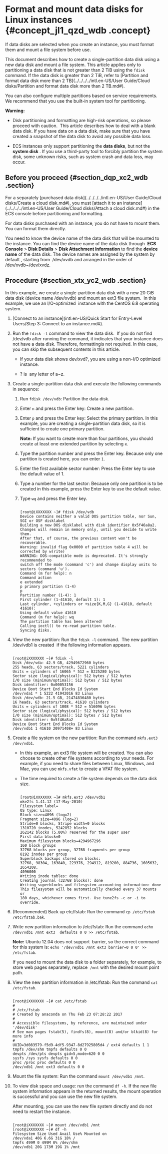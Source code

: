 # Format and mount data disks for Linux instances {#concept_jl1_qzd_wdb .concept}

If data disks are selected when you create an instance, you must format them and mount a file system before use.

This document describes how to create a single-partition data disk using a new data disk and mount a file system. This article applies only to partitioning a data disk that is not greater than 2 TiB using the `fdisk` command. If the data disk is greater than 2 TiB, refer to [Partition and format data disk more than 2 TB](../../../../intl.en-US/User Guide/Cloud disks/Partition and format data disk more than 2 TB.md#).

You can also configure multiple partitions based on service requirements.  We recommend that you use the built-in system tool for partitioning.

**Warning:** 

-   Disk partitioning and formatting are high-risk operations, so please proceed with caution.  This article describes how to deal with a blank data disk. If you have data on a data disk, make sure that you have created a snapshot of the data disk to avoid any possible data loss.

-   ECS instances only support partitioning the **data disks**, but not the **system disk** . If you use a third-party tool to forcibly partition the system disk, some unknown risks, such as system crash and data loss, may occur.


## Before you proceed {#section_dqp_xc2_wdb .section}

For a separately [purchased data disk](../../../../intl.en-US/User Guide/Cloud disks/Create a cloud disk.md#), you must [attach it to an instance](../../../../intl.en-US/User Guide/Cloud disks/Attach a cloud disk.md#) in the ECS console before partitioning and formatting.

For data disks purchased with an instance, you do not have to mount them. You can format them directly.

You need to know the device name of the data disk that will be mounted to the instance. You can find the device name of the data disk through  **ECS Console** \> **Disk Details** \> **Disk Attachment Information** to find the **device name** of the data disk. The device names are assigned by the system by default , starting from  /dev/xvdb and arranged in the order of /dev/xvdb−/dev/xvdz.

## Procedure {#section_xtx_yc2_wdb .section}

In this example, we create a single-partition data disk with a new 20 GiB data disk \(device name /dev/xvdb\) and mount an ext3 file system.  In this example, we use an I/O-optimized  instance with the CentOS 6.8 operating system.

1.  [Connect to an instance](intl.en-US/Quick Start for Entry-Level Users/Step 3: Connect to an instance.md#).
2.  Run the `fdisk -l` command to view the data disk.  If you do not find  /dev/vdb after running the command, it indicates that your instance does not have a data disk. Therefore, formattingis not required. In this case, you can skip the subsequent contents in this article.
    -   If your data disk shows dev/xvd?, you are using a non-I/O optimized instance. 

    -   ? is  any letter of a−z. 

3.  Create a single-partition data disk and execute the following commands in sequence: 
    1.  Run `fdisk /dev/vdb`: Partition the data disk.
    2.  Enter `n` and press the Enter key: Create a new partition.
    3.  Enter `p` and press the Enter key: Select the primary partition. In this example, you are creating a single-partition data disk, so it is sufficient to create one primary partition.

        **Note:** If you want to create more than four partitions, you should create at least one extended partition by selecting `e`.

    4.  Type the partition number and press the Enter key. Because only one partition is created here, you can enter `1`.
    5.  Enter the first available sector number: Press the Enter key to use the default value of 1.
    6.  Type a number for the last sector: Because only one partition is to be created in this example, press the Enter key to use the default value.
    7.  Type `wq` and press the Enter key.

        ```
        
        [root@iXXXXXXX ~]# fdisk /dev/vdb
        Device contains neither a valid DOS partition table, nor Sun, SGI or OSF disklabel
        Building a new DOS disklabel with disk identifier 0x5f46a8a2.
        Changes will remain in memory only, until you decide to write them.
        After that, of course, the previous content won't be recoverable.
        Warning: invalid flag 0x0000 of partition table 4 will be corrected by w(rite)
        WARNING: DOS-compatible mode is deprecated. It's strongly recommended to
        switch off the mode (command 'c') and change display units to
        sectors (command 'u').
        Command (m for help): n
        Command action
        e extended
        p primary partition (1-4)
        p
        Partition number (1-4): 1
        First cylinder (1-41610, default 1): 1
        Last cylinder, +cylinders or +size{K,M,G} (1-41610, default 41610):
        Using default value 41610
        Command (m for help): wq
        The partition table has been altered!
        Calling ioctl() to re-read partition table.
        Syncing disks.
        ```

4.  View the new partition: Run the `fdisk -l` command.  The new partition /dev/vdb1 is created  if the following information appears.

    ```
    
    [root@iXXXXXXX ~]# fdisk -l
    Disk /dev/vda: 42.9 GB, 42949672960 bytes
    255 heads, 63 sectors/track, 5221 cylinders
    Units = cylinders of 16065 * 512 = 8225280 bytes
    Sector size (logical/physical): 512 bytes / 512 bytes
    I/O size (minimum/optimal): 512 bytes / 512 bytes
    Disk identifier: 0x00053156
    Device Boot Start End Blocks Id System
    /dev/vda1 * 1 5222 41942016 83 Linux
    Disk /dev/vdb: 21.5 GB, 21474836480 bytes
    16 heads, 63 sectors/track, 41610 cylinders
    Units = cylinders of 1008 * 512 = 516096 bytes
    Sector size (logical/physical): 512 bytes / 512 bytes
    I/O size (minimum/optimal): 512 bytes / 512 bytes
    Disk identifier: 0x5f46a8a2
    Device Boot Start End Blocks Id System
    /dev/vdb1 1 41610 20971408+ 83 Linux
    ```

5.  Create a file system on the new partition: Run the command `mkfs.ext3 /dev/vdb1`.
    -   In this example, an ext3 file system will be created. You can also choose to create other file systems according to your needs. For example, if you need to share files between Linux, Windows, and Mac, you can use `mkfs.vfat` to create a VFAT file system.
    -   The time required to create a file system depends on the data disk size.

        ```
        
        [root@iXXXXXXX ~]# mkfs.ext3 /dev/vdb1
        mke2fs 1.41.12 (17-May-2010)
        Filesystem label=
        OS type: Linux
        Block size=4096 (log=2)
        Fragment size=4096 (log=2)
        Stride=0 blocks, Stripe width=0 blocks
        1310720 inodes, 5242852 blocks
        262142 blocks (5.00%) reserved for the super user
        First data block=0
        Maximum filesystem blocks=4294967296
        160 block groups
        32768 blocks per group, 32768 fragments per group
        8192 inodes per group
        Superblock backups stored on blocks:
        32768, 98304, 163840, 229376, 294912, 819200, 884736, 1605632, 2654208,
        4096000
        Writing inode tables: done
        Creating journal (32768 blocks): done
        Writing superblocks and filesystem accounting information: done
        This filesystem will be automatically checked every 37 mounts or
        180 days, whichever comes first. Use tune2fs -c or -i to override.
        ```

6.  \(Recommended\) Back up etc/fstab: Run the command `cp /etc/fstab  /etc/fstab.bak`.
7.  Write new partition information to /etc/fstab: Run the command `echo /dev/vdb1 /mnt ext3  defaults 0 0 >> /etc/fstab`.

    **Note:** Ubuntu 12.04 does not support  barrier, so the correct command for this system is: `echo '/dev/vdb1 /mnt ext3 barrier=0 0 0' >> /etc/fstab`.

    If you need to mount the data disk to a folder separately, for example, to store web pages separately, replace  `/mnt` with the desired mount point path. 

8.  View the new partition information in /etc/fstab: Run the command `cat /etc/fstab`.

    ```
    
    [root@iXXXXXXX ~]# cat /etc/fstab
    #
    # /etc/fstab
    # Created by anaconda on Thu Feb 23 07:28:22 2017
    #
    # Accessible filesystems, by reference, are maintained under '/dev/disk'
    # See man pages fstab(5), findfs(8), mount(8) and/or blkid(8) for more info
    #
    UUID=3d083579-f5d9-4df5-9347-8d27925805d4 / ext4 defaults 1 1
    tmpfs /dev/shm tmpfs defaults 0 0
    devpts /dev/pts devpts gid=5,mode=620 0 0
    sysfs /sys sysfs defaults 0 0
    proc /proc proc defaults 0 0
    /dev/vdb1 /mnt ext3 defaults 0 0
    ```

9.  Mount the file system: Run the command `mount /dev/vdb1 /mnt`. 
10. To view disk space and usage: run the command `df -h`. If the new file system information appears in the returned results, the mount operation is successful and you can use the new file system.

    After mounting, you can use the new file system directly and do not need to restart the instance.

    ```
    
    [root@iXXXXXXX ~]# mount /dev/vdb1 /mnt
    [root@iXXXXXXX ~]# df -h
    Filesystem Size Used Avail Use% Mounted on
    /dev/vda1 40G 6.6G 31G 18% /
    tmpfs 499M 0 499M 0% /dev/shm
    /dev/vdb1 20G 173M 19G 1% /mnt
    ```


